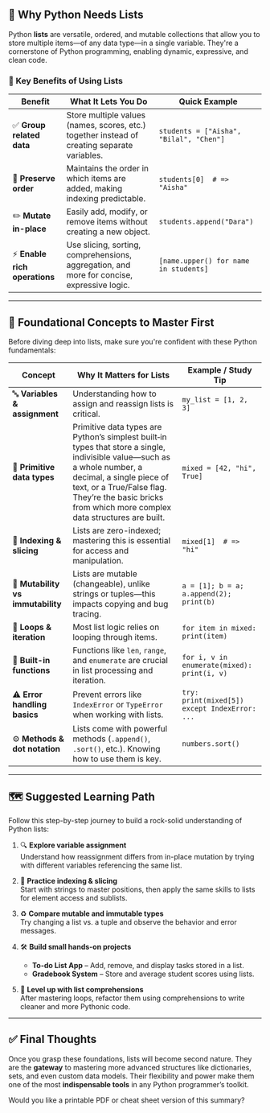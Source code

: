 ## 🐍 Why Python Needs Lists

Python **lists** are versatile, ordered, and mutable collections that allow you to store multiple items—of any data type—in a single variable. They're a cornerstone of Python programming, enabling dynamic, expressive, and clean code.

### 🔹 Key Benefits of Using Lists

| **Benefit**                   | **What It Lets You Do**                                                                      | **Quick Example**                       |
| ----------------------------- | -------------------------------------------------------------------------------------------- | --------------------------------------- |
| ✅ **Group related data**     | Store multiple values (names, scores, etc.) together instead of creating separate variables. | `students = ["Aisha", "Bilal", "Chen"]` |
| 🔁 **Preserve order**         | Maintains the order in which items are added, making indexing predictable.                   | `students[0]  # => "Aisha"`             |
| ✏️ **Mutate in-place**        | Easily add, modify, or remove items without creating a new object.                           | `students.append("Dara")`               |
| ⚡ **Enable rich operations** | Use slicing, sorting, comprehensions, aggregation, and more for concise, expressive logic.   | `[name.upper() for name in students]`   |

---

## 🧱 Foundational Concepts to Master First

Before diving deep into lists, make sure you're confident with these Python fundamentals:

| **Concept**                       | **Why It Matters for Lists**                                                                     | **Example / Study Tip**                       |
| --------------------------------- | ------------------------------------------------------------------------------------------------ | --------------------------------------------- |
| 🔤 **Variables & assignment**     | Understanding how to assign and reassign lists is critical.                                      | `my_list = [1, 2, 3]`                         |
| 🧮 **Primitive data types**       | Primitive data types are Python’s simplest built‑in types that store a single, indivisible value—such as a whole number, a decimal, a single piece of text, or a True/False flag. They’re the basic bricks from which more complex data structures are built.                 | `mixed = [42, "hi", True]`                    |
| 🔢 **Indexing & slicing**         | Lists are zero-indexed; mastering this is essential for access and manipulation.                 | `mixed[1]  # => "hi"`                         |
| 🔁 **Mutability vs immutability** | Lists are mutable (changeable), unlike strings or tuples—this impacts copying and bug tracing.   | `a = [1]; b = a; a.append(2); print(b)`       |
| 🔂 **Loops & iteration**          | Most list logic relies on looping through items.                                                 | `for item in mixed: print(item)`              |
| 🔧 **Built-in functions**         | Functions like `len`, `range`, and `enumerate` are crucial in list processing and iteration.     | `for i, v in enumerate(mixed): print(i, v)`   |
| ⚠️ **Error handling basics**      | Prevent errors like `IndexError` or `TypeError` when working with lists.                         | `try: print(mixed[5]) except IndexError: ...` |
| ⚙️ **Methods & dot notation**     | Lists come with powerful methods (`.append()`, `.sort()`, etc.). Knowing how to use them is key. | `numbers.sort()`                              |

---

## 🗺️ Suggested Learning Path

Follow this step-by-step journey to build a rock-solid understanding of Python lists:

1. 🔍 **Explore variable assignment**  
   Understand how reassignment differs from in-place mutation by trying with different variables referencing the same list.

2. 🔢 **Practice indexing & slicing**  
   Start with strings to master positions, then apply the same skills to lists for element access and sublists.

3. ♻️ **Compare mutable and immutable types**  
   Try changing a list vs. a tuple and observe the behavior and error messages.

4. 🛠️ **Build small hands-on projects**

   - **To-do List App** – Add, remove, and display tasks stored in a list.
   - **Gradebook System** – Store and average student scores using lists.

5. 🧠 **Level up with list comprehensions**  
   After mastering loops, refactor them using comprehensions to write cleaner and more Pythonic code.

---

## ✅ Final Thoughts

Once you grasp these foundations, lists will become second nature. They are the **gateway** to mastering more advanced structures like dictionaries, sets, and even custom data models. Their flexibility and power make them one of the most **indispensable tools** in any Python programmer’s toolkit.

Would you like a printable PDF or cheat sheet version of this summary?
